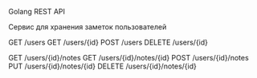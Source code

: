 Golang REST API 

Сервис для хранения заметок пользователей

GET /users
GET /users/{id}
POST /users
DELETE /users/{id}

GET /users/{id}/notes
GET /users/{id}/notes/{id}
POST /users/{id}/notes
PUT /users/{id}/notes/{id}
DELETE /users/{id}/notes/{id}
